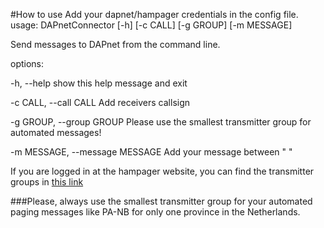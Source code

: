 #How to use
Add your dapnet/hampager credentials in the config file.
usage: DAPnetConnector [-h] [-c CALL] [-g GROUP] [-m MESSAGE]

Send messages to DAPnet from the command line.

options:

-h, --help show this help message and exit

-c CALL, --call CALL Add receivers callsign

-g GROUP, --group GROUP Please use the smallest transmitter group for automated messages!

-m MESSAGE, --message MESSAGE Add your message between " "

If you are logged in at the hampager website, you can find the transmitter groups in [this link](https://hampager.de/#/transmitters/groups)

###Please, always use the smallest transmitter group for your automated paging messages like PA-NB for only one province in the Netherlands.
